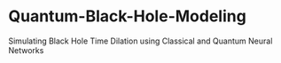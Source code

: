 # Quantum-Black-Hole-Modeling
Simulating Black Hole Time Dilation using Classical and Quantum Neural Networks
